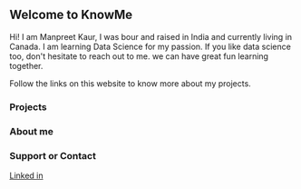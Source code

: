 ## Welcome to KnowMe

Hi! I am Manpreet Kaur, I was bour and raised in India and currently living in Canada. I am learning Data Science for my passion. If you like data science too, don't hesitate to reach out to me. we can have great fun learning together. 

Follow the links on this website to know more about my projects. 

### Projects




### About me



### Support or Contact

<a href="https://www.linkedin.com/in/manpreet-kaur-3a53b4ab/"> Linked in
